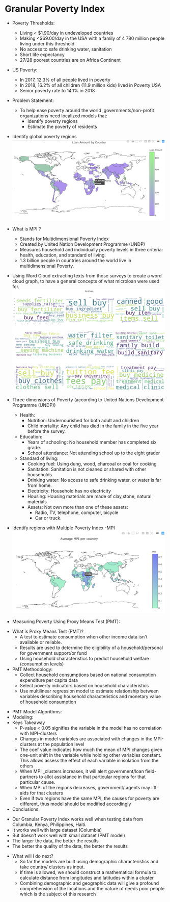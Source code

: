 # Granular Poverty Index
* Poverty Thresholds:
  - Living < $1.90/day in undeveloped countries
  - Making <$69.00/day in the USA with a family of 4
780 million people living under this threshold
  - No access to safe drinking water, sanitation
  - Short life expectancy
  - 27/28 poorest countries are on Africa Continent
* US Poverty:
  - In 2017, 12.3% of all people lived in poverty
  - In 2018, 16.2% of all children (11.9 million kids) lived in Poverty USA
  - Senior poverty rate to 14.1%  in 2018
* Problem Statement:
  - To help ease poverty around the world ,governments/non-profit organizations need localized models that:
      + Identify poverty regions
      + Estimate the poverty of residents
 * Identify global poverty regions
 ![](Images/Amount_Loan_PerCountry.png)
* What is MPI ? 
  - Stands for Multidimensional Poverty Index
  - Created by United Nation Development Programme (UNDP)
  - Measures household and individually poverty levels in three criteria: health, education, and standard of living.
  - 1.3 billion people in countries around the world live in multidimensional Poverty.
* Using Word Cloud extracting texts from those surveys to create a word cloud graph, to have a general concepts of what microloan were used for.
  ![](Images/Loan_Used.png)
* Three dimensions of Poverty (according to United Nations Development Programme (UNDP))
  - Health: 
      + Nutrition: Undernourished for both adult and children
      + Child mortality: Any child has died in the family in the five year before the survey.
  - Education: 
      + Years of schooling: No household member has completed six grade.
      + School attendance: Not attending school up to the eight grader
  - Standard of living:
      + Cooking fuel: Using dung, wood, charcoal or coal for cooking
      + Sanitation:  Sanitation  is not cleaned or shared with other households
      + Drinking water:  No access to safe drinking water, or water is far from home.
      + Electricity: Household has no electricity
      + Housing: Housing materials are made of clay,stone, natural materials
      + Assets: Not own more than one of these assets:
        - Radio, TV, telephone, computer, bicycle
        - Car or truck.
* Identify regions with Multiple Poverty Index -MPI
  ![](Images/Average_MPI_perCountry.png)
 
* Measuring Poverty Using Proxy Means Test (PMT):
 - What is Proxy Means Test (PMT)?
    - A test to estimate consumption when other income data isn't available or reliable. 
    - Results are used to determine the eligibility of a household/personal for government support/or fund
    - Using household characteristics to predict household welfare (consumption levels)
- PMT Methodology:
    - Collect household consumptions based on national consumption expenditure per capita data
    - Select poverty indicators based on household characteristics
    - Use multilinear regression model to estimate relationship between variables describing household characteristics and monetary value of household consumption
* PMT Model Algorithms:
* Modeling:
* Keys Takeaway
    - P-value < 0.05 signifies the variable in the model has no correlation with MPI-clusters
    - Changes in model variables are associated with changes in the MPI-clusters at the population level
    - The coef value indicates how much the mean of MPI changes given one-unit shift in the variable while holding other variables constant. This allows assess the effect of each variable in isolation from the others
    - When MPI _clusters increases, it will alert government/loan field-partners to allot assistance in that particular regions for that particular cause.
    - When MPI of the regions decreases,  government/ agents may lift aids for that clusters
    - Even if two regions have the same MPI, the causes for poverty are different, thus model should be modified accordingly
* Conclusions:
 - Our Granular Poverty Index works well when testing data from Columbia, Kenya, Philippines, Haiti.
 - It works well with large dataset (Columbia)
 - But doesn’t work well with small dataset (PMT model)
 - The larger the data, the better the results
 - The better the quality of the data, the better the results
* What will I do next?
    - So far the models are built using demographic characteristics and take country/ clusters as input.
    - If time is allowed, we should construct a mathematical formula to calculate distance from longitudes and latitudes within a cluster
    - Combining  demographic and geographic data will give a profound comprehension  of the locations and the nature of needs poor people which is the subject of this research



  







